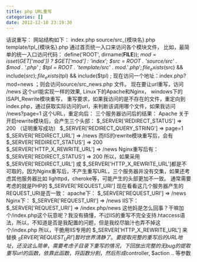 ```yaml
---
title: php URL重写
categories: []
date: 2012-12-18 23:19:30
---
```


话说重写：
网站结构如下：
index.php
source/src_{模块名}.php
template/tpl_{模块名}.php
通过首页统一入口来访问各个模块文件，
比如，最简单的统一入口访问代码：
define('ROOT', dirname(__FILE__));
$mod = isset($_GET['mod']) ? $_GET['mod'] : 'index';
$src = ROOT . 'source/src_' . $mod . '.php' ;
$tpl = ROOT . 'template/src_' . $mod . '.php' ;
file_exists($src) &amp;&amp; include($src) ;
file_exists($tpl) &amp;&amp; include($tpl) ;
现在访问一个地址：index.php?mod=news ；则会访问source/src_news.php 文件。
现在要让url重写，访问 /news 这个url能实现一样的效果,
Linux下的Apache和Nginx，
windows下的ISAPI_Rewrite模块重写，
重写要求，如果我访问的是不存在的文件，重定向到index.php，通过获取实际访问的url，来判断该调用哪个文件，如果我访问 /news?page=1 这个URL，重定向后：
三个服务器访问后的结果：
Apache 关于开启rewrite模块后，会产生三个头部：
$_SERVER['REDIRECT_STATUS'] =&gt; 200 （证明重写成功）
$_SERVER['REDIRECT_QUERY_STRING'] =&gt; page=1
$_SERVER['REDIRECT_URL'] =&gt; /news
而IIS的rewrite模块重写后，会有
$_SERVER['REDIRECT_STATUS'] =&gt; 200
$_SERVER['HTTP_X_REWRITE_URL'] =&gt; /news
Nginx重写后有：
$_SERVER['REDIRECT_STATUS'] =&gt; 200
所以，如果采用 $_SERVER['REDIRECT_URL'] 或 $_SERVER['HTTP_X_REWRITE_URL']都是不可取的，因为Nginx重写后，不产生重写URL，三个服务器并没有交集，如果还考虑其他服务器比如 lighttpd，cheroke等，可能产生的头部更加不一致。
通常需要考虑的就是PHP的 $_SERVER['REQUEST_URI']
现在看看这几个服务器产生的 REQUEST_URI是否一致：
apache下：
$_SERVER['REQUEST_URI'] =&gt; /news
Nginx下：
$_SERVER['REQUEST_URI'] =&gt; /news
IIS下：
$_SERVER['REQUEST_URI'] =&gt; /index.php/news
这他妈是怎么回事？干嘛加个/index.php这个玩意呢？我没有搞懂，不过IIS的重写不完全支持.htaccess语法，所以，不知道是否是我配置的问题，但是我绞尽脑汁也弄不掉这个/index.php
所以，干脆用IIS专用的 $_SERVER['HTTP_X_REWRITE_URL'] 来替换 $_SERVER['REQUEST_URI']
暂时世界清静了。
要提取完整的重写后的URL地址，还没这么简单，需要考虑子目录下重写的情况，下回放出完整的无bug的提取重写url的函数，依靠此函数，将函数分割，然后形成$controller, $action .. 等参数

